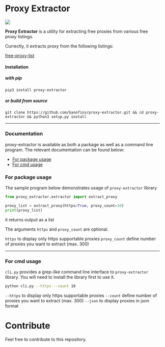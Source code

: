 # Proxy Extractor

<a href="https://github.com/Ganofins/proxy-extractor/releases">
    <img src="https://img.shields.io/pypi/v/proxy-extractor?color=3498db&label=version">
</a>

**Proxy Extractor** is a utility for extracting free proxies from various free proxy listings.

Currectly, it extracts proxy from the following listings:

[free-proxy-list](https://free-proxy-list.net/)

#### Installation
##### with pip
```
pip3 install proxy-extractor
```
##### or build from source
```
git clone https://github.com/Ganofins/proxy-extractor.git && cd proxy-extractor && python3 setup.py install
```

<hr>

### Documentation
proxy-extractor is available as both a package as well as a command line program. The relevant documentation can be found below:

- [For package usage](https://github.com/Ganofins/proxy-extractor#for-package-usage)
- [For cmd usage](https://github.com/Ganofins/proxy-extractor#for-cmd-usage)

### For package usage
The sample program below demonstrates usage of `proxy-extractor` library

```python
from proxy_extractor.extractor import extract_proxy

proxy_list = extract_proxy(https=True, proxy_count=10)
print(proxy_list)
```

it returns output as a list

The arguments `https` and `proxy_count` are optional.

`https` to display only https supportable proxies
`proxy_count` define number of proxies you want to extract (max. 300)

<hr>

### For cmd usage
`cli.py` provides a grep-like command line interface to `proxy-extractor` library. You will need to install the library first to use it.


```bash
python cli.py --https --count 10
```

`--https` to display only https supportable proxies
`--count` define number of proxies you want to extract (max. 300)
`--json` to display proxies in json format

# Contribute
Feel free to contribute to this repository.